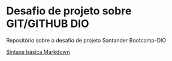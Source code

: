 # Desafio de projeto sobre GIT/GITHUB DIO
Repositório sobre o desafio de projeto Santander Bootcamp-DIO

[Sintaxe básica Markdown](https://www.markdownguide.org/)
